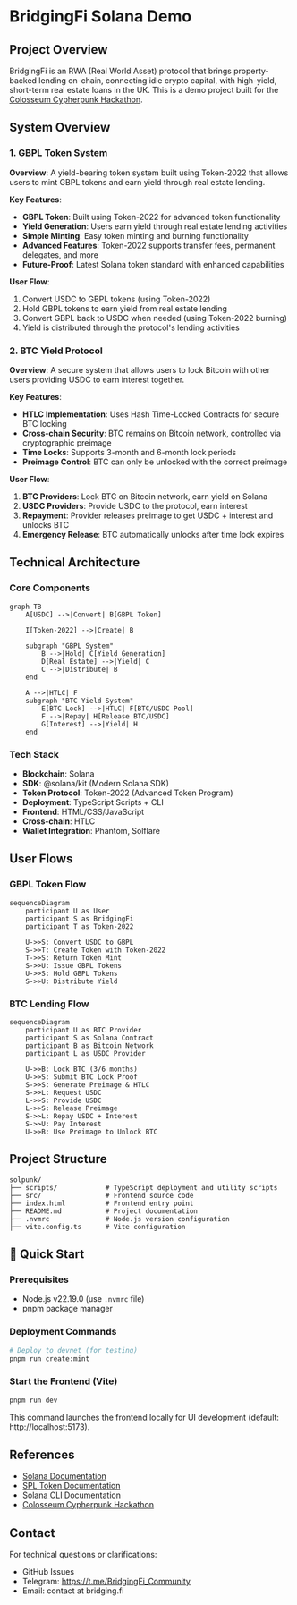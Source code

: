 # BridgingFi Solana Demo

## Project Overview

BridgingFi is an RWA (Real World Asset) protocol that brings property-backed lending on-chain, connecting idle crypto capital, with high-yield, short-term real estate loans in the UK. This is a demo project built for the [Colosseum Cypherpunk Hackathon](https://www.colosseum.com/cypherpunk).

## System Overview

### 1. GBPL Token System

**Overview**: A yield-bearing token system built using Token-2022 that allows users to mint GBPL tokens and earn yield through real estate lending.

**Key Features**:

- **GBPL Token**: Built using Token-2022 for advanced token functionality
- **Yield Generation**: Users earn yield through real estate lending activities
- **Simple Minting**: Easy token minting and burning functionality
- **Advanced Features**: Token-2022 supports transfer fees, permanent delegates, and more
- **Future-Proof**: Latest Solana token standard with enhanced capabilities

**User Flow**:

1. Convert USDC to GBPL tokens (using Token-2022)
2. Hold GBPL tokens to earn yield from real estate lending
3. Convert GBPL back to USDC when needed (using Token-2022 burning)
4. Yield is distributed through the protocol's lending activities

### 2. BTC Yield Protocol

**Overview**: A secure system that allows users to lock Bitcoin with other users providing USDC to earn interest together.

**Key Features**:

- **HTLC Implementation**: Uses Hash Time-Locked Contracts for secure BTC locking
- **Cross-chain Security**: BTC remains on Bitcoin network, controlled via cryptographic preimage
- **Time Locks**: Supports 3-month and 6-month lock periods
- **Preimage Control**: BTC can only be unlocked with the correct preimage

**User Flow**:

1. **BTC Providers**: Lock BTC on Bitcoin network, earn yield on Solana
2. **USDC Providers**: Provide USDC to the protocol, earn interest
3. **Repayment**: Provider releases preimage to get USDC + interest and unlocks BTC
4. **Emergency Release**: BTC automatically unlocks after time lock expires

## Technical Architecture

### Core Components

```mermaid
graph TB
    A[USDC] -->|Convert| B[GBPL Token]

    I[Token-2022] -->|Create| B

    subgraph "GBPL System"
        B -->|Hold| C[Yield Generation]
        D[Real Estate] -->|Yield| C
        C -->|Distribute| B
    end

    A -->|HTLC| F
    subgraph "BTC Yield System"
        E[BTC Lock] -->|HTLC| F[BTC/USDC Pool]
        F -->|Repay| H[Release BTC/USDC]
        G[Interest] -->|Yield| H
    end
```

### Tech Stack

- **Blockchain**: Solana
- **SDK**: @solana/kit (Modern Solana SDK)
- **Token Protocol**: Token-2022 (Advanced Token Program)
- **Deployment**: TypeScript Scripts + CLI
- **Frontend**: HTML/CSS/JavaScript
- **Cross-chain**: HTLC
- **Wallet Integration**: Phantom, Solflare

## User Flows

### GBPL Token Flow

```mermaid
sequenceDiagram
    participant U as User
    participant S as BridgingFi
    participant T as Token-2022

    U->>S: Convert USDC to GBPL
    S->>T: Create Token with Token-2022
    T->>S: Return Token Mint
    S->>U: Issue GBPL Tokens
    U->>S: Hold GBPL Tokens
    S->>U: Distribute Yield
```

### BTC Lending Flow

```mermaid
sequenceDiagram
    participant U as BTC Provider
    participant S as Solana Contract
    participant B as Bitcoin Network
    participant L as USDC Provider

    U->>B: Lock BTC (3/6 months)
    U->>S: Submit BTC Lock Proof
    S->>S: Generate Preimage & HTLC
    S->>L: Request USDC
    L->>S: Provide USDC
    L->>S: Release Preimage
    S->>L: Repay USDC + Interest
    S->>U: Pay Interest
    U->>B: Use Preimage to Unlock BTC
```

## Project Structure

```
solpunk/
├── scripts/            # TypeScript deployment and utility scripts
├── src/                # Frontend source code
├── index.html          # Frontend entry point
├── README.md           # Project documentation
├── .nvmrc              # Node.js version configuration
├── vite.config.ts      # Vite configuration
```

## 🚀 Quick Start

### Prerequisites

- Node.js v22.19.0 (use `.nvmrc` file)
- pnpm package manager

### Deployment Commands

```bash
# Deploy to devnet (for testing)
pnpm run create:mint
```

### Start the Frontend (Vite)

```bash
pnpm run dev
```

This command launches the frontend locally for UI development (default: http://localhost:5173).

## References

- [Solana Documentation](https://solana.com/docs)
- [SPL Token Documentation](https://spl.solana.com/token)
- [Solana CLI Documentation](https://docs.solana.com/cli)
- [Colosseum Cypherpunk Hackathon](https://www.colosseum.com/cypherpunk)

## Contact

For technical questions or clarifications:

- GitHub Issues
- Telegram: https://t.me/BridgingFi_Community
- Email: contact at bridging.fi
